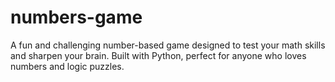 # numbers-game
A fun and challenging number-based game designed to test your math skills and sharpen your brain. Built with Python, perfect for anyone who loves numbers and logic puzzles.
